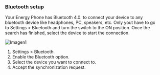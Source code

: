 ### Bluetooth setup

Your Energy Phone has Bluetooth 4.0. to connect your device to any bluetooth device like headphones, PC, speakers, etc.  Only yout have to go to Settings > Bluetooth and turn the switch to the ON position. Once the search has finished, select the device to start
the connection.

![Imagen1]( http://static.energysistem.com/images/manuals/42178/54242e21e22fd.jpg)

1. Settings > Bluetooth.
2. Enable the Bluetooth option.
3. Select the device you want to connect to.
4. Accept the synchronization request.
